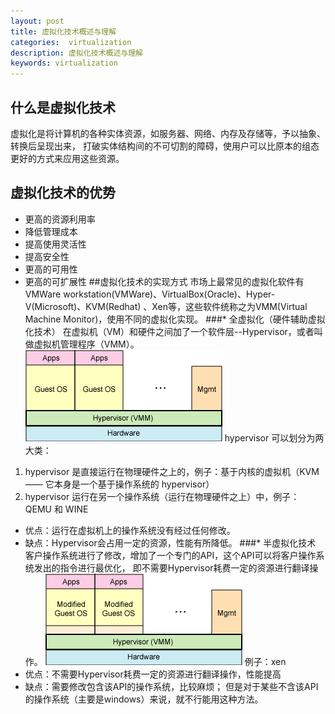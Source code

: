 ```yaml
---
layout: post
title: 虚拟化技术概述与理解
categories:  virtualization
description: 虚拟化技术概述与理解
keywords: virtualization
---
```

## 什么是虚拟化技术
虚拟化是将计算机的各种实体资源，如服务器、网络、内存及存储等，予以抽象、转换后呈现出来，
打破实体结构间的不可切割的障碍，使用户可以比原本的组态更好的方式来应用这些资源。
## 虚拟化技术的优势
* 更高的资源利用率
* 降低管理成本
* 提高使用灵活性
* 提高安全性
* 更高的可用性
* 更高的可扩展性
##虚拟化技术的实现方式
市场上最常见的虚拟化软件有VMWare workstation(VMWare)、VirtualBox(Oracle)、Hyper-V(Microsoft)、KVM(Redhat)
、Xen等，这些软件统称之为VMM(Virtual Machine Monitor)，使用不同的虚拟化实现。
###* 全虚拟化（硬件辅助虚拟化技术）
在虚拟机（VM）和硬件之间加了一个软件层--Hypervisor，或者叫做虚拟机管理程序（VMM）。
![全虚拟化](/images/virtualization/171310170501018.gif)
hypervisor 可以划分为两大类：
1. hypervisor 是直接运行在物理硬件之上的，例子：基于内核的虚拟机（KVM —— 它本身是一个基于操作系统的 hypervisor）
2. hypervisor 运行在另一个操作系统（运行在物理硬件之上）中，例子：QEMU 和 WINE
* 优点：运行在虚拟机上的操作系统没有经过任何修改。
* 缺点：Hypervisor会占用一定的资源，性能有所降低。
###* 半虚拟化技术
客户操作系统进行了修改，增加了一个专门的API，这个API可以将客户操作系统发出的指令进行最优化，
即不需要Hypervisor耗费一定的资源进行翻译操作。
![半虚拟化](/images/virtualization/171339004723536.gif)
例子：xen
* 优点：不需要Hypervisor耗费一定的资源进行翻译操作，性能提高
* 缺点：需要修改包含该API的操作系统，比较麻烦；
       但是对于某些不含该API的操作系统（主要是windows）来说，就不行能用这种方法。
